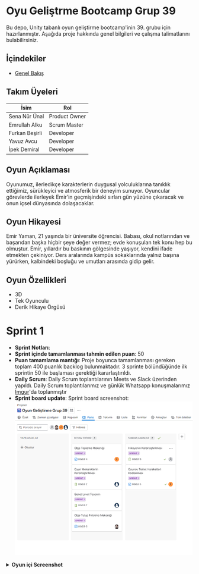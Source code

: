 # Oyu Geliştrme Bootcamp Grup 39

Bu depo, Unity tabanlı oyun geliştirme bootcamp'inin 39. grubu için hazırlanmıştır. Aşağıda proje hakkında genel bilgileri ve çalışma talimatlarını bulabilirsiniz.

## İçindekiler

- [Genel Bakış](#genel-bakış)

## Takım Üyeleri

| İsim           | Rol           |
| -------------- | ------------- |
| Sena Nür Ünal  | Product Owner |
| Emrullah Alku  | Scrum Master  |
| Furkan Beşirli | Developer     |
| Yavuz Avcu     | Developer     |
| İpek Demiral   | Developer     |

## Oyun Açıklaması

Oyunumuz, ilerledikçe karakterlerin duygusal yolculuklarına tanıklık ettiğimiz, sürükleyici ve atmosferik bir deneyim sunuyor. Oyuncular görevlerde ilerleyek Emir’in geçmişindeki sırları gün yüzüne çıkaracak ve onun içsel dünyasında dolaşacaklar.

## Oyun Hikayesi

Emir Yaman, 21 yaşında bir üniversite öğrencisi. Babası, okul notlarından ve başarıdan başka hiçbir şeye değer vermez; evde konuşulan tek konu hep bu olmuştur. Emir, yıllardır bu baskının gölgesinde yaşıyor, kendini ifade etmekten çekiniyor. Ders aralarında kampüs sokaklarında yalnız başına yürürken, kalbindeki boşluğu ve umutları arasında gidip gelir.

## Oyun Özellikleri

- 3D
- Tek Oyunculu
- Derik Hikaye Örgüsü

# Sprint 1

- **Sprint Notları**:
- **Sprint içinde tamamlanması tahmin edilen puan**: 50
- **Puan tamamlama mantığı**: Proje boyunca tamamlanması gereken toplam 400 puanlık backlog bulunmaktadır. 3 sprinte bölündüğünde ilk sprintin 50 ile başlaması gerektiği kararlaştırıldı.
- **Daily Scrum**: Daily Scrum toplantılarının Meets ve Slack üzerinden yapıldı. Daily Scrum toplantılarımız ve günlük Whatsapp konuşmalarımız [Imgur](https://imgur.com/a/shcnWhl)'da toplanmıştır
- **Sprint board update**: Sprint board screenshot: ![Sprint board screenshot](./readMe/Sprint_1/image.png)
<details>
<summary><strong>Oyun içi Screenshot</strong></summary>

![Oyun İçi screenshot](./readMe/Sprint_1/ss01.jpg)

</details>
